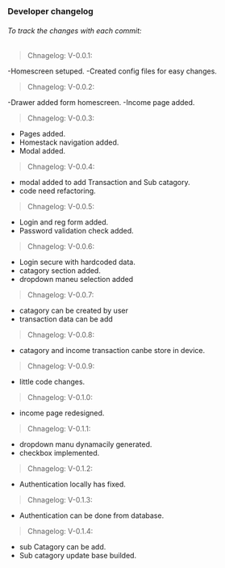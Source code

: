 ### Developer changelog

###### To track the changes with each commit:

> Chnagelog: V-0.0.1:

-Homescreen setuped.
-Created config files for easy changes.

> Chnagelog: V-0.0.2:

-Drawer added form homescreen.
-Income page added.

> Chnagelog: V-0.0.3:

- Pages added.
- Homestack navigation added.
- Modal added.

> Chnagelog: V-0.0.4:

- modal added to add Transaction and Sub catagory.
- code need refactoring.

> Chnagelog: V-0.0.5:

- Login and reg form added.
- Password validation check added.

> Chnagelog: V-0.0.6:

- Login secure with hardcoded data.
- catagory section added.
- dropdown maneu selection added

> Chnagelog: V-0.0.7:

- catagory can be created by user
- transaction data can be add

> Chnagelog: V-0.0.8:

- catagory and income transaction canbe store in device.

> Chnagelog: V-0.0.9:

- little code changes.

> Chnagelog: V-0.1.0:

- income page redesigned.

> Chnagelog: V-0.1.1:

- dropdown manu dynamacily generated.
- checkbox implemented.

> Chnagelog: V-0.1.2:

- Authentication locally has fixed.

> Chnagelog: V-0.1.3:

- Authentication can be done from database.

> Chnagelog: V-0.1.4:

- sub Catagory can be add.
- Sub catagory update base builded.
